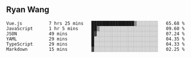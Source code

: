 ## Ryan Wang

<!--START_SECTION:waka-->

```text
Vue.js          7 hrs 25 mins   ████████████████▒░░░░░░░░   65.68 %
JavaScript      1 hr 5 mins     ██▒░░░░░░░░░░░░░░░░░░░░░░   09.60 %
JSON            49 mins         █▓░░░░░░░░░░░░░░░░░░░░░░░   07.24 %
YAML            29 mins         █░░░░░░░░░░░░░░░░░░░░░░░░   04.35 %
TypeScript      29 mins         █░░░░░░░░░░░░░░░░░░░░░░░░   04.33 %
Markdown        15 mins         ▓░░░░░░░░░░░░░░░░░░░░░░░░   02.25 %
```

<!--END_SECTION:waka-->
